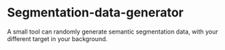 # Segmentation-data-generator
A small tool can randomly generate semantic segmentation data, with your different target in your background.
